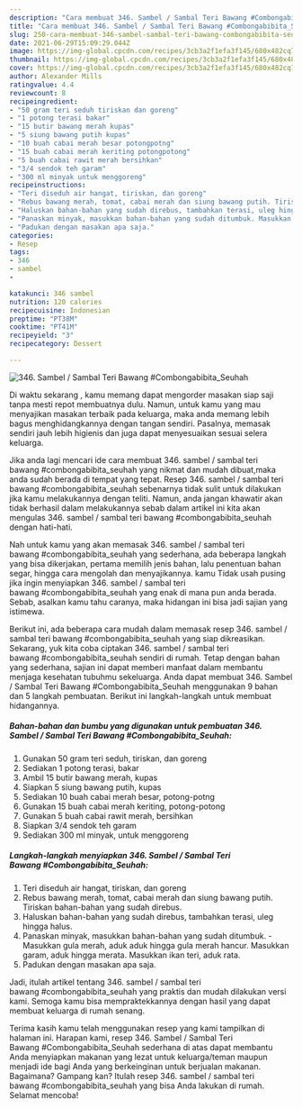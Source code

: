 ```yaml
---
description: "Cara membuat 346. Sambel / Sambal Teri Bawang #Combongabibita_Seuhah yang enak Untuk Jualan"
title: "Cara membuat 346. Sambel / Sambal Teri Bawang #Combongabibita_Seuhah yang enak Untuk Jualan"
slug: 250-cara-membuat-346-sambel-sambal-teri-bawang-combongabibita-seuhah-yang-enak-untuk-jualan
date: 2021-06-29T15:09:29.044Z
image: https://img-global.cpcdn.com/recipes/3cb3a2f1efa3f145/680x482cq70/346-sambel-sambal-teri-bawang-combongabibita_seuhah-foto-resep-utama.jpg
thumbnail: https://img-global.cpcdn.com/recipes/3cb3a2f1efa3f145/680x482cq70/346-sambel-sambal-teri-bawang-combongabibita_seuhah-foto-resep-utama.jpg
cover: https://img-global.cpcdn.com/recipes/3cb3a2f1efa3f145/680x482cq70/346-sambel-sambal-teri-bawang-combongabibita_seuhah-foto-resep-utama.jpg
author: Alexander Mills
ratingvalue: 4.4
reviewcount: 8
recipeingredient:
- "50 gram teri seduh tiriskan dan goreng"
- "1 potong terasi bakar"
- "15 butir bawang merah kupas"
- "5 siung bawang putih kupas"
- "10 buah cabai merah besar potongpotng"
- "15 buah cabai merah keriting potongpotong"
- "5 buah cabai rawit merah bersihkan"
- "3/4 sendok teh garam"
- "300 ml minyak untuk menggoreng"
recipeinstructions:
- "Teri diseduh air hangat, tiriskan, dan goreng"
- "Rebus bawang merah, tomat, cabai merah dan siung bawang putih. Tiriskan bahan-bahan yang sudah direbus."
- "Haluskan bahan-bahan yang sudah direbus, tambahkan terasi, uleg hingga halus."
- "Panaskan minyak, masukkan bahan-bahan yang sudah ditumbuk. Masukkan gula merah, aduk aduk hingga gula merah hancur. Masukkan garam, aduk hingga merata. Masukkan ikan teri, aduk rata."
- "Padukan dengan masakan apa saja."
categories:
- Resep
tags:
- 346
- sambel
- 

katakunci: 346 sambel  
nutrition: 120 calories
recipecuisine: Indonesian
preptime: "PT38M"
cooktime: "PT41M"
recipeyield: "3"
recipecategory: Dessert

---
```



![346. Sambel / Sambal Teri Bawang #Combongabibita_Seuhah](https://img-global.cpcdn.com/recipes/3cb3a2f1efa3f145/680x482cq70/346-sambel-sambal-teri-bawang-combongabibita_seuhah-foto-resep-utama.jpg)

Di waktu  sekarang , kamu memang dapat mengorder masakan siap saji tanpa mesti repot membuatnya dulu. Namun, untuk kamu yang mau menyajikan masakan terbaik pada keluarga, maka anda memang lebih bagus menghidangkannya dengan tangan sendiri. Pasalnya, memasak sendiri jauh lebih higienis dan juga dapat menyesuaikan sesuai selera keluarga.

Jika anda lagi mencari ide cara membuat 346. sambel / sambal teri bawang #combongabibita_seuhah yang nikmat dan mudah dibuat,maka anda sudah berada di tempat yang tepat. Resep 346. sambel / sambal teri bawang #combongabibita_seuhah  sebenarnya tidak sulit untuk dilakukan jika kamu melakukannya dengan teliti. Namun, anda jangan khawatir akan tidak berhasil dalam melakukannya 
sebab dalam artikel ini kita akan mengulas 346. sambel / sambal teri bawang #combongabibita_seuhah dengan hati-hati.  



Nah untuk kamu yang akan memasak 346. sambel / sambal teri bawang #combongabibita_seuhah yang sederhana, ada beberapa langkah yang bisa dikerjakan, pertama memilih jenis bahan, lalu penentuan bahan segar, hingga cara mengolah dan menyajikannya. kamu Tidak usah pusing jika ingin menyiapkan 346. sambel / sambal teri bawang #combongabibita_seuhah yang enak di mana pun anda berada. Sebab, asalkan kamu  tahu caranya, maka hidangan ini bisa jadi sajian yang istimewa.

Berikut ini, ada beberapa cara mudah dalam memasak resep 346. sambel / sambal teri bawang #combongabibita_seuhah yang siap dikreasikan. Sekarang, yuk kita coba ciptakan 346. sambel / sambal teri bawang #combongabibita_seuhah sendiri di rumah. Tetap dengan bahan yang sederhana, sajian ini dapat memberi manfaat dalam membantu menjaga kesehatan tubuhmu sekeluarga. Anda dapat membuat 346. Sambel / Sambal Teri Bawang #Combongabibita_Seuhah menggunakan 9 bahan dan 5 langkah pembuatan. Berikut ini langkah-langkah untuk membuat hidangannya.

<!--inarticleads1-->

##### Bahan-bahan dan bumbu yang digunakan untuk pembuatan 346. Sambel / Sambal Teri Bawang #Combongabibita_Seuhah:

1. Gunakan 50 gram teri seduh, tiriskan, dan goreng
1. Sediakan 1 potong terasi, bakar
1. Ambil 15 butir bawang merah, kupas
1. Siapkan 5 siung bawang putih, kupas
1. Sediakan 10 buah cabai merah besar, potong-potng
1. Gunakan 15 buah cabai merah keriting, potong-potong
1. Gunakan 5 buah cabai rawit merah, bersihkan
1. Siapkan 3/4 sendok teh garam
1. Sediakan 300 ml minyak, untuk menggoreng




<!--inarticleads2-->

##### Langkah-langkah menyiapkan 346. Sambel / Sambal Teri Bawang #Combongabibita_Seuhah:

1. Teri diseduh air hangat, tiriskan, dan goreng
1. Rebus bawang merah, tomat, cabai merah dan siung bawang putih. Tiriskan bahan-bahan yang sudah direbus.
1. Haluskan bahan-bahan yang sudah direbus, tambahkan terasi, uleg hingga halus.
1. Panaskan minyak, masukkan bahan-bahan yang sudah ditumbuk. - Masukkan gula merah, aduk aduk hingga gula merah hancur. Masukkan garam, aduk hingga merata. Masukkan ikan teri, aduk rata.
1. Padukan dengan masakan apa saja.




Jadi, itulah artikel tentang  346. sambel / sambal teri bawang #combongabibita_seuhah  yang praktis dan mudah dilakukan versi kami. Semoga kamu bisa mempraktekkannya dengan hasil yang dapat membuat keluarga di rumah senang. 

Terima kasih kamu telah menggunakan resep yang kami tampilkan di halaman ini. Harapan kami, resep  346. Sambel / Sambal Teri Bawang #Combongabibita_Seuhah sederhana di atas dapat membantu Anda menyiapkan makanan yang lezat untuk keluarga/teman maupun menjadi ide bagi Anda yang berkeinginan untuk berjualan makanan. Bagaimana? Gampang kan? Itulah resep 346. sambel / sambal teri bawang #combongabibita_seuhah yang bisa Anda lakukan di rumah. Selamat mencoba!

